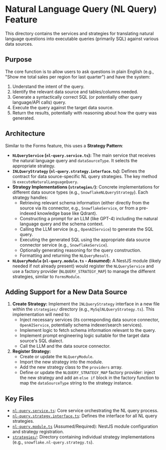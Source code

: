 # Natural Language Query (NL Query) Feature

This directory contains the services and strategies for translating natural language questions into executable queries (primarily SQL) against various data sources.

## Purpose

The core function is to allow users to ask questions in plain English (e.g., "Show me total sales per region for last quarter") and have the system:
1.  Understand the intent of the query.
2.  Identify the relevant data source and tables/columns needed.
3.  Generate a syntactically correct SQL (or potentially other query language/API calls) query.
4.  Execute the query against the target data source.
5.  Return the results, potentially with reasoning about how the query was generated.

## Architecture

Similar to the Forms feature, this uses a **Strategy Pattern**:

-   **`NLQueryService` (`nl-query.service.ts`):** The main service that receives the natural language query and `dataSourceType`. It selects the appropriate strategy.
-   **`INLQueryStrategy` (`nl-query.strategy.interface.ts`):** Defines the contract for data source-specific NL query strategies. The key method is `executeNaturalLanguageQuery`.
-   **Strategy Implementations (`strategies/`):** Concrete implementations for different data source types (e.g., `SnowflakeNLQueryStrategy`). Each strategy handles:
    -   Retrieving relevant schema information (either directly from the source via its connector, e.g., `SnowflakeService`, or from a pre-indexed knowledge base like Qdrant).
    -   Constructing a prompt for an LLM (like GPT-4) including the natural language query and the schema context.
    -   Calling the LLM service (e.g., `OpenAIService`) to generate the SQL query.
    -   Executing the generated SQL using the appropriate data source connector service (e.g., `SnowflakeService`).
    -   Optionally generating reasoning for the query construction.
    -   Formatting and returning the `NLQueryResult`.
-   **`NLQueryModule` (`nl-query.module.ts` - *Assumed*):** A NestJS module (likely needed if not already present) would register the `NLQueryService` and use a factory provider (`NLQUERY_STRATEGY_MAP`) to manage the different strategies, similar to `FormsModule`.

## Adding Support for a New Data Source

1.  **Create Strategy:** Implement the `INLQueryStrategy` interface in a new file within the `strategies/` directory (e.g., `MySqlNLQueryStrategy.ts`). This implementation will need to:
    *   Inject necessary services (its corresponding data source connector, `OpenAIService`, potentially schema indexer/search services).
    *   Implement logic to fetch schema information relevant to the query.
    *   Implement prompt engineering logic suitable for the target data source's SQL dialect.
    *   Call the LLM and the data source connector.
2.  **Register Strategy:**
    *   Create or update the `NLQueryModule`.
    *   Import the new strategy into the module.
    *   Add the new strategy class to the `providers` array.
    *   Define or update the `NLQUERY_STRATEGY_MAP` factory provider: inject the new strategy and add an `else if` block in the factory function to map the `dataSourceType` string to the strategy instance.

## Key Files

-   [`nl-query.service.ts`](nl-query.service.ts): Core service orchestrating the NL query process.
-   [`nl-query.strategy.interface.ts`](nl-query.strategy.interface.ts): Defines the interface for all NL query strategies.
-   [`nl-query.module.ts`](nl-query.module.ts) (Assumed/Required): NestJS module configuration and strategy registration.
-   [`strategies/`](strategies/): Directory containing individual strategy implementations (e.g., `snowflake.nl-query.strategy.ts`). 